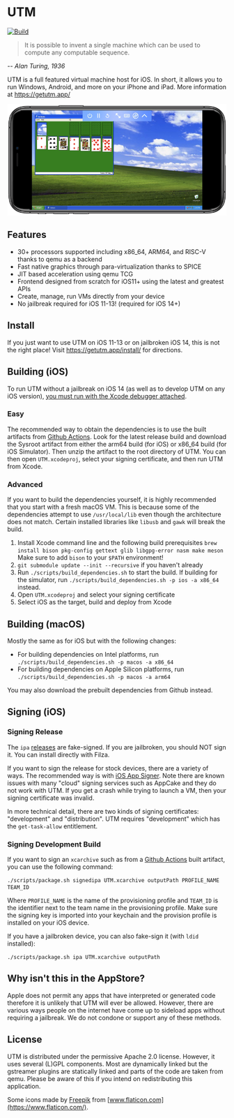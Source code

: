 #  UTM
[![Build](https://github.com/utmapp/UTM/workflows/Build/badge.svg?branch=master&event=push)][1]

> It is possible to invent a single machine which can be used to compute any computable sequence.

-- <cite>Alan Turing, 1936</cite>

UTM is a full featured virtual machine host for iOS. In short, it allows you to run Windows, Android, and more on your iPhone and iPad. More information at https://getutm.app/

![Screenshot of UTM running on iPhone][4]

## Features

* 30+ processors supported including x86_64, ARM64, and RISC-V thanks to qemu as a backend
* Fast native graphics through para-virtualization thanks to SPICE
* JIT based acceleration using qemu TCG
* Frontend designed from scratch for iOS11+ using the latest and greatest APIs
* Create, manage, run VMs directly from your device
* No jailbreak required for iOS 11-13! (required for iOS 14+)

## Install

If you just want to use UTM on iOS 11-13 or on jailbroken iOS 14, this is not the right place! Visit https://getutm.app/install/ for directions.

## Building (iOS)

To run UTM without a jailbreak on iOS 14 (as well as to develop UTM on any iOS version), [you must run with the Xcode debugger attached](Documentation/TetheredLaunch.md).

### Easy

The recommended way to obtain the dependencies is to use the built artifacts from [Github Actions][5]. Look for the latest release build and download the Sysroot artifact from either the arm64 build (for iOS) or x86_64 build (for iOS Simulator). Then unzip the artifact to the root directory of UTM. You can then open `UTM.xcodeproj`, select your signing certificate, and then run UTM from Xcode.

### Advanced

If you want to build the dependencies yourself, it is highly recommended that you start with a fresh macOS VM. This is because some of the dependencies attempt to use `/usr/local/lib` even though the architecture does not match. Certain installed libraries like `libusb` and `gawk` will break the build.

1. Install Xcode command line and the following build prerequisites
    `brew install bison pkg-config gettext glib libgpg-error nasm make meson`
   Make sure to add `bison` to your `$PATH` environment!
2. `git submodule update --init --recursive` if you haven't already
3. Run `./scripts/build_dependencies.sh` to start the build. If building for the simulator, run `./scripts/build_dependencies.sh -p ios -a x86_64` instead.
4. Open `UTM.xcodeproj` and select your signing certificate
5. Select iOS as the target, build and deploy from Xcode

## Building (macOS)

Mostly the same as for iOS but with the following changes:

* For building dependencies on Intel platforms, run `./scripts/build_dependencies.sh -p macos -a x86_64`
* For building dependencies on Apple Silicon platforms, run `./scripts/build_dependencies.sh -p macos -a arm64`

You may also download the prebuilt dependencies from Github instead.

## Signing (iOS)

### Signing Release

The `ipa` [releases][3] are fake-signed. If you are jailbroken, you should NOT sign it. You can install directly with Filza.

If you want to sign the release for stock devices, there are a variety of ways. The recommended way is with [iOS App Signer][2]. Note there are known issues with many "cloud" signing services such as AppCake and they do not work with UTM. If you get a crash while trying to launch a VM, then your signing certificate was invalid.

In more technical detail, there are two kinds of signing certificates: "development" and "distribution". UTM requires "development" which has the `get-task-allow` entitlement.

### Signing Development Build

If you want to sign an `xcarchive` such as from a [Github Actions][1] built artifact, you can use the following command:

```
./scripts/package.sh signedipa UTM.xcarchive outputPath PROFILE_NAME TEAM_ID
```

Where `PROFILE_NAME` is the name of the provisioning profile and `TEAM_ID` is the identifier next to the team name in the provisioning profile. Make sure the signing key is imported into your keychain and the provision profile is installed on your iOS device.

If you have a jailbroken device, you can also fake-sign it (with `ldid` installed):

```
./scripts/package.sh ipa UTM.xcarchive outputPath
```

## Why isn't this in the AppStore?

Apple does not permit any apps that have interpreted or generated code therefore it is unlikely that UTM will ever be allowed. However, there are various ways people on the internet have come up to sideload apps without requiring a jailbreak. We do not condone or support any of these methods.

## License

UTM is distributed under the permissive Apache 2.0 license. However, it uses several (L)GPL components. Most are dynamically linked but the gstreamer plugins are statically linked and parts of the code are taken from qemu. Please be aware of this if you intend on redistributing this application.

Some icons made by [Freepik](https://www.freepik.com) from [www.flaticon.com](https://www.flaticon.com/).

  [1]: https://github.com/utmapp/UTM/actions?query=event%3Arelease+workflow%3ABuild
  [2]: https://dantheman827.github.io/ios-app-signer/
  [3]: https://github.com/utmapp/UTM/releases
  [4]: screen.png
  [5]: https://github.com/utmapp/UTM/actions?query=workflow%3ABuild+event%3Arelease+is%3Asuccess
